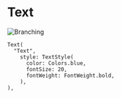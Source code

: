 # Text

![Branching](https://docs.google.com/uc?id=19V_eNmxigJKFPzgvayoq5mU1MyInT4jm)

```
Text(
  "Text",
    style: TextStyle(
      color: Colors.blue,
      fontSize: 20,
      fontWeight: FontWeight.bold,
    ),
),
```
